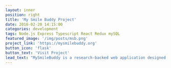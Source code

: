 ```yaml
---
layout: inner
position: right
title: 'My Smile Buddy Project'
date: 2016-02-20 14:15:00
categories: development
tags: Node.js Express Typescript React Redux mySQL
featured_image: '/img/posts/msb.png'
project_link: 'https://mysmilebuddy.org'
button_icon: 'flask'
button_text: 'Visit Project'
lead_text: "MySmileBuddy is a research-backed web application designed to support underrepresented families in developing effective oral healthcare management behaviors. In this project, I collaborated with engineers, a UX designer, and a subject matter expert to design and develop a product that met the unique needs of families in New York City."
---
```

